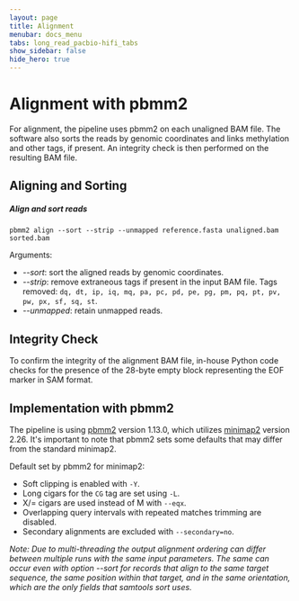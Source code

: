 ```yaml
---
layout: page
title: Alignment
menubar: docs_menu
tabs: long_read_pacbio-hifi_tabs
show_sidebar: false
hide_hero: true
---
```


# Alignment with pbmm2

For alignment, the pipeline uses pbmm2 on each unaligned BAM file. The software also sorts the reads by genomic coordinates and links methylation and other tags, if present. An integrity check is then performed on the resulting BAM file.

## Aligning and Sorting

##### Align and sort reads

```text
pbmm2 align --sort --strip --unmapped reference.fasta unaligned.bam sorted.bam
```

Arguments:

- *-\-sort*: sort the aligned reads by genomic coordinates.
- *-\-strip*: remove extraneous tags if present in the input BAM file. Tags removed: `dq, dt, ip, iq, mq, pa, pc, pd, pe, pg, pm, pq, pt, pv, pw, px, sf, sq, st`.
- *-\-unmapped*: retain unmapped reads.

## Integrity Check

To confirm the integrity of the alignment BAM file, in-house Python code checks for the presence of the 28-byte empty block representing the EOF marker in SAM format.

## Implementation with pbmm2

The pipeline is using [pbmm2](https://github.com/PacificBiosciences/pbmm2) version 1.13.0, which utilizes [minimap2](https://github.com/lh3/minimap2) version 2.26. It's important to note that pbmm2 sets some defaults that may differ from the standard minimap2.

Default set by pbmm2 for minimap2:

- Soft clipping is enabled with `-Y`.
- Long cigars for the `CG` tag are set using `-L`.
- X/= cigars are used instead of M with `--eqx`.
- Overlapping query intervals with repeated matches trimming are disabled.
- Secondary alignments are excluded with `--secondary=no`.

*Note: Due to multi-threading the output alignment ordering can differ between multiple runs with the same input parameters. The same can occur even with option --sort for records that align to the same target sequence, the same position within that target, and in the same orientation, which are the only fields that samtools sort uses.*
